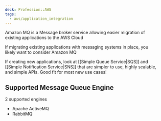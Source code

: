 ```yaml
---
deck: Profession::AWS
tags:
  - aws/application_integration
---
```

Amazon MQ is a Message broker service allowing easier migration of existing applications to the AWS Cloud

If migrating existing applications with messaging systems in place, you likely want to consider Amazon MQ

If creating new applications, look at [[Simple Queue Service|SQS]] and [[Simple Notification Service|SNS]] that are simpler to use, highly scalable, and simple APIs. Good fit for most new use cases!

## Supported Message Queue Engine
2 supported engines
* Apache ActiveMQ
* RabbitMQ